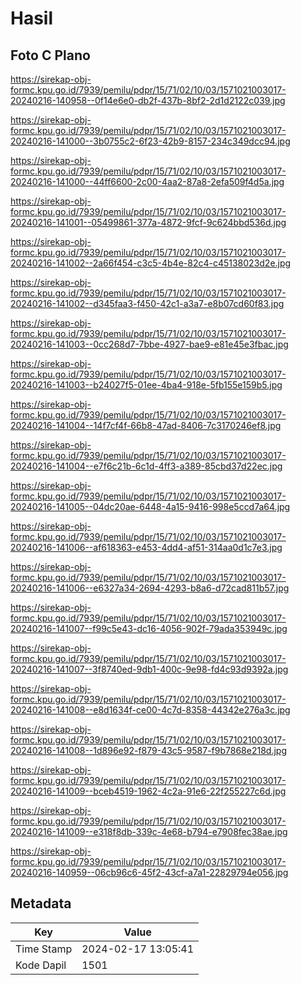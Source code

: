 # Hasil

## Foto C Plano

https://sirekap-obj-formc.kpu.go.id/7939/pemilu/pdpr/15/71/02/10/03/1571021003017-20240216-140958--0f14e6e0-db2f-437b-8bf2-2d1d2122c039.jpg

https://sirekap-obj-formc.kpu.go.id/7939/pemilu/pdpr/15/71/02/10/03/1571021003017-20240216-141000--3b0755c2-6f23-42b9-8157-234c349dcc94.jpg

https://sirekap-obj-formc.kpu.go.id/7939/pemilu/pdpr/15/71/02/10/03/1571021003017-20240216-141000--44ff6600-2c00-4aa2-87a8-2efa509f4d5a.jpg

https://sirekap-obj-formc.kpu.go.id/7939/pemilu/pdpr/15/71/02/10/03/1571021003017-20240216-141001--05499861-377a-4872-9fcf-9c624bbd536d.jpg

https://sirekap-obj-formc.kpu.go.id/7939/pemilu/pdpr/15/71/02/10/03/1571021003017-20240216-141002--2a66f454-c3c5-4b4e-82c4-c45138023d2e.jpg

https://sirekap-obj-formc.kpu.go.id/7939/pemilu/pdpr/15/71/02/10/03/1571021003017-20240216-141002--d345faa3-f450-42c1-a3a7-e8b07cd60f83.jpg

https://sirekap-obj-formc.kpu.go.id/7939/pemilu/pdpr/15/71/02/10/03/1571021003017-20240216-141003--0cc268d7-7bbe-4927-bae9-e81e45e3fbac.jpg

https://sirekap-obj-formc.kpu.go.id/7939/pemilu/pdpr/15/71/02/10/03/1571021003017-20240216-141003--b24027f5-01ee-4ba4-918e-5fb155e159b5.jpg

https://sirekap-obj-formc.kpu.go.id/7939/pemilu/pdpr/15/71/02/10/03/1571021003017-20240216-141004--14f7cf4f-66b8-47ad-8406-7c3170246ef8.jpg

https://sirekap-obj-formc.kpu.go.id/7939/pemilu/pdpr/15/71/02/10/03/1571021003017-20240216-141004--e7f6c21b-6c1d-4ff3-a389-85cbd37d22ec.jpg

https://sirekap-obj-formc.kpu.go.id/7939/pemilu/pdpr/15/71/02/10/03/1571021003017-20240216-141005--04dc20ae-6448-4a15-9416-998e5ccd7a64.jpg

https://sirekap-obj-formc.kpu.go.id/7939/pemilu/pdpr/15/71/02/10/03/1571021003017-20240216-141006--af618363-e453-4dd4-af51-314aa0d1c7e3.jpg

https://sirekap-obj-formc.kpu.go.id/7939/pemilu/pdpr/15/71/02/10/03/1571021003017-20240216-141006--e6327a34-2694-4293-b8a6-d72cad811b57.jpg

https://sirekap-obj-formc.kpu.go.id/7939/pemilu/pdpr/15/71/02/10/03/1571021003017-20240216-141007--f99c5e43-dc16-4056-902f-79ada353949c.jpg

https://sirekap-obj-formc.kpu.go.id/7939/pemilu/pdpr/15/71/02/10/03/1571021003017-20240216-141007--3f8740ed-9db1-400c-9e98-fd4c93d9392a.jpg

https://sirekap-obj-formc.kpu.go.id/7939/pemilu/pdpr/15/71/02/10/03/1571021003017-20240216-141008--e8d1634f-ce00-4c7d-8358-44342e276a3c.jpg

https://sirekap-obj-formc.kpu.go.id/7939/pemilu/pdpr/15/71/02/10/03/1571021003017-20240216-141008--1d896e92-f879-43c5-9587-f9b7868e218d.jpg

https://sirekap-obj-formc.kpu.go.id/7939/pemilu/pdpr/15/71/02/10/03/1571021003017-20240216-141009--bceb4519-1962-4c2a-91e6-22f255227c6d.jpg

https://sirekap-obj-formc.kpu.go.id/7939/pemilu/pdpr/15/71/02/10/03/1571021003017-20240216-141009--e318f8db-339c-4e68-b794-e7908fec38ae.jpg

https://sirekap-obj-formc.kpu.go.id/7939/pemilu/pdpr/15/71/02/10/03/1571021003017-20240216-140959--06cb96c6-45f2-43cf-a7a1-22829794e056.jpg


## Metadata

| Key        | Value               |
| ---------- | ------------------- |
| Time Stamp | 2024-02-17 13:05:41 |
| Kode Dapil | 1501                |



